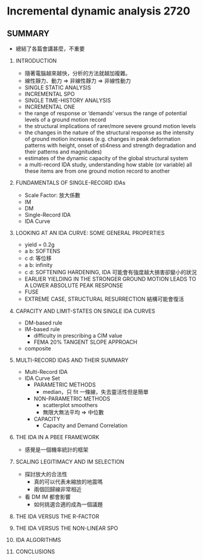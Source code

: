 # Incremental dynamic analysis 2720

## SUMMARY

- 總結了各篇會講甚麼，不重要

1. INTRODUCTION

    - 隨著電腦越來越快，分析的方法就越加複雜。
    - 線性靜力、動力 => 非線性靜力 => 非線性動力
    - SINGLE STATIC ANALYSIS
    - INCREMENTAL SPO
    - SINGLE TIME-HISTORY ANALYSIS
    - INCREMENTAL ONE
    - the range of response or ‘demands’ versus the range of potential levels of a ground motion record
    - the structural implications of rarer/more severe ground motion levels
    - the changes in the nature of the structural response as the intensity of ground motion increases (e.g. changes in peak deformation patterns with height, onset of sti4ness and strength degradation and their patterns and magnitudes)
    - estimates of the dynamic capacity of the global structural system
    - a multi-record IDA study, understanding how stable (or variable) all these items are from one ground motion record to another

2. FUNDAMENTALS OF SINGLE-RECORD IDAs

    - Scale Factor: 放大係數
    - IM
    - DM
    - Single-Record IDA
    - IDA Curve

3. LOOKING AT AN IDA CURVE: SOME GENERAL PROPERTIES

    - yield = 0.2g
    - a b: SOFTENS
    - c d: 等位移
    - a b: infinity
    - c d: SOFTENING HARDENING, IDA 可能會有強度越大損害卻變小的狀況
    - EARLIER YIELDING IN THE STRONGER GROUND MOTION LEADS TO A LOWER ABSOLUTE PEAK RESPONSE
    - FUSE
    - EXTREME CASE, STRUCTURAL RESURRECTION 結構可能會復活

4. CAPACITY AND LIMIT-STATES ON SINGLE IDA CURVES

    - DM-based rule
    - IM-based rule
        - difficulty in prescribing a CIM value
        - FEMA 20% TANGENT SLOPE APPROACH
    - composite

5. MULTI-RECORD IDAS AND THEIR SUMMARY

    - Multi-Record IDA
    - IDA Curve Set
        - PARAMETRIC METHODS
            - median，只 fit 一條線，失去靈活性但是簡單
        - NON-PARAMETRIC METHODS
            - scatterplot smoothers
            - 無限大無法平均 => 中位數
        - CAPACITY
            - Capacity and Demand Correlation

6. THE IDA IN A PBEE FRAMEWORK

    - 感覺是一個機率統計的框架

7. SCALING LEGITIMACY AND IM SELECTION

    - 探討放大的合法性
        - 真的可以代表未縮放的地震嗎
        - 兩個回歸線非常相近
    - 看 DM IM 都會影響
        - 如何挑選合適的成為一個議題

8. THE IDA VERSUS THE R-FACTOR
9. THE IDA VERSUS THE NON-LINEAR SPO
10. IDA ALGORITHMS
11. CONCLUSIONS
